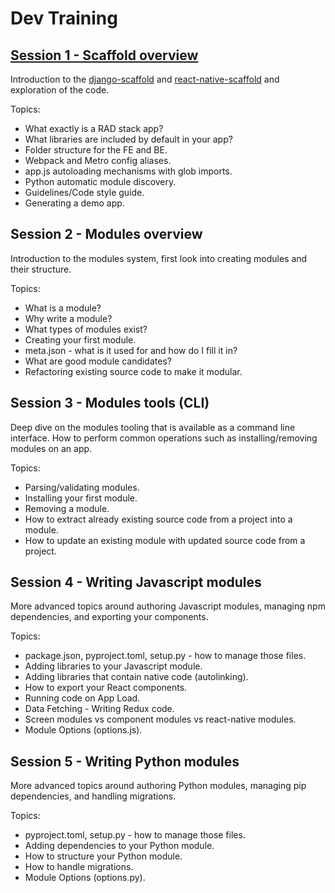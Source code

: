 # Dev Training

## [Session 1 - Scaffold overview](/session-1)

Introduction to the [django-scaffold](https://github.com/crowdbotics/django-scaffold/) and [react-native-scaffold](https://github.com/crowdbotics/react-native-scaffold/) and exploration of the code.

Topics:
- What exactly is a RAD stack app?
- What libraries are included by default in your app?
- Folder structure for the FE and BE.
- Webpack and Metro config aliases.
- app.js autoloading mechanisms with glob imports.
- Python automatic module discovery.
- Guidelines/Code style guide.
- Generating a demo app.

## Session 2 - Modules overview

Introduction to the modules system, first look into creating modules and their structure.

Topics:
- What is a module?
- Why write a module?
- What types of modules exist?
- Creating your first module.
- meta.json - what is it used for and how do I fill it in?
- What are good module candidates?
- Refactoring existing source code to make it modular.

## Session 3 - Modules tools (CLI)

Deep dive on the modules tooling that is available as a command line interface. How to perform common operations such as installing/removing modules on an app.

Topics:
- Parsing/validating modules.
- Installing your first module.
- Removing a module.
- How to extract already existing source code from a project into a module.
- How to update an existing module with updated source code from a project.

## Session 4 - Writing Javascript modules

More advanced topics around authoring Javascript modules, managing npm dependencies, and exporting your components.

Topics:
- package.json, pyproject.toml, setup.py - how to manage those files.
- Adding libraries to your Javascript module.
- Adding libraries that contain native code (autolinking).
- How to export your React components.
- Running code on App Load.
- Data Fetching - Writing Redux code.
- Screen modules vs component modules vs react-native modules.
- Module Options (options.js).

## Session 5 - Writing Python modules

More advanced topics around authoring Python modules, managing pip dependencies, and handling migrations.

Topics:
- pyproject.toml, setup.py - how to manage those files.
- Adding dependencies to your Python module.
- How to structure your Python module.
- How to handle migrations.
- Module Options (options.py).
